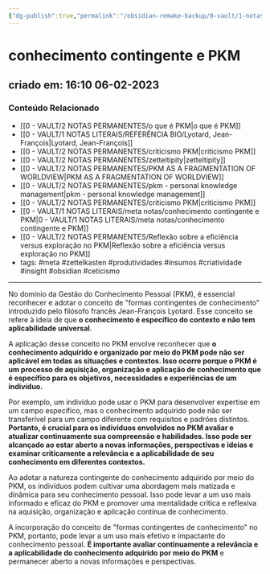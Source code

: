 ```yaml
---
{"dg-publish":true,"permalink":"/obsidian-remake-backup/0-vault/1-notas-literais/meta-notas/conhecimento-contingente-e-pkm/","tags":["meta","zettelkasten","produtividades","insumos","criatividade","insight","obsidian","ceticismo"],"dgHomeLink":true,"dgShowLocalGraph":true,"dgShowFileTree":true,"dgEnableSearch":true,"noteIcon":""}
---
```


# conhecimento contingente e PKM

## criado em: 16:10 06-02-2023

### Conteúdo Relacionado

- [[0 - VAULT/2 NOTAS PERMANENTES/o que é PKM\|o que é PKM]]
- [[0 - VAULT/1 NOTAS LITERAIS/REFERÊNCIA BIO/Lyotard, Jean-François\|Lyotard, Jean-François]]
- [[0 - VAULT/2 NOTAS PERMANENTES/criticismo PKM\|criticismo PKM]]
- [[0 - VAULT/2 NOTAS PERMANENTES/zetteltipity\|zetteltipity]]
- [[0 - VAULT/2 NOTAS PERMANENTES/PKM AS A FRAGMENTATION OF WORLDVIEW\|PKM AS A FRAGMENTATION OF WORLDVIEW]]
- [[0 - VAULT/2 NOTAS PERMANENTES/pkm - personal knowledge management\|pkm - personal knowledge management]]
- [[0 - VAULT/2 NOTAS PERMANENTES/criticismo PKM\|criticismo PKM]]
- [[0 - VAULT/1 NOTAS LITERAIS/meta notas/conhecimento contingente e PKM\|0 - VAULT/1 NOTAS LITERAIS/meta notas/conhecimento contingente e PKM]]
- [[0 - VAULT/2 NOTAS PERMANENTES/Reflexão sobre a eficiência versus exploração no PKM\|Reflexão sobre a eficiência versus exploração no PKM]]
- tags: #meta #zettelkasten #produtividades #insumos #criatividade #insight #obsidian #ceticismo 
---

No domínio da Gestão do Conhecimento Pessoal (PKM), é essencial reconhecer e adotar o conceito de "formas contingentes de conhecimento" introduzido pelo filósofo francês Jean-François Lyotard. Esse conceito se refere à ideia de que **o conhecimento é específico do contexto e não tem aplicabilidade universal**.

A aplicação desse conceito no PKM envolve reconhecer que **o conhecimento adquirido e organizado por meio do PKM pode não ser aplicável em todas as situações e contextos. Isso ocorre porque o PKM é um processo de aquisição, organização e aplicação de conhecimento que é específico para os objetivos, necessidades e experiências de um indivíduo.**

Por exemplo, um indivíduo pode usar o PKM para desenvolver expertise em um campo específico, mas o conhecimento adquirido pode não ser transferível para um campo diferente com requisitos e padrões distintos. **Portanto, é crucial para os indivíduos envolvidos no PKM avaliar e atualizar continuamente sua compreensão e habilidades. Isso pode ser alcançado ao estar aberto a novas informações, perspectivas e ideias e examinar criticamente a relevância e a aplicabilidade de seu conhecimento em diferentes contextos.**

Ao adotar a natureza contingente do conhecimento adquirido por meio do PKM, os indivíduos podem cultivar uma abordagem mais matizada e dinâmica para seu conhecimento pessoal. Isso pode levar a um uso mais informado e eficaz do PKM e promover uma mentalidade crítica e reflexiva na aquisição, organização e aplicação contínua de conhecimento.

A incorporação do conceito de "formas contingentes de conhecimento" no PKM, portanto, pode levar a um uso mais efetivo e impactante do conhecimento pessoal. **É importante avaliar continuamente a relevância e a aplicabilidade do conhecimento adquirido por meio do PKM** e permanecer aberto a novas informações e perspectivas.